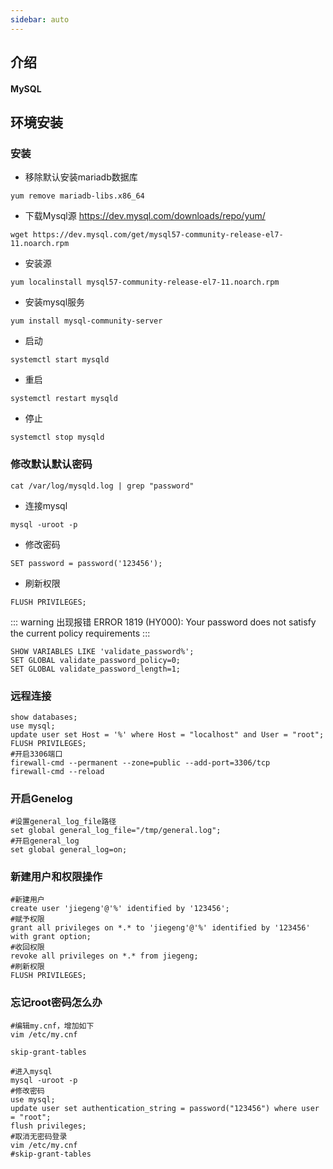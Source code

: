 ```yaml
---
sidebar: auto
---
```


## 介绍
#### MySQL

## 环境安装
### 安装
- 移除默认安装mariadb数据库
```shell
yum remove mariadb-libs.x86_64
```
- 下载Mysql源 https://dev.mysql.com/downloads/repo/yum/
```shell
wget https://dev.mysql.com/get/mysql57-community-release-el7-11.noarch.rpm
```
- 安装源
```shell
yum localinstall mysql57-community-release-el7-11.noarch.rpm
```
- 安装mysql服务
```shell
yum install mysql-community-server
```
- 启动
```shell
systemctl start mysqld
```
- 重启
```shell
systemctl restart mysqld
```
- 停止
```shell
systemctl stop mysqld
```
### 修改默认默认密码
```shell
cat /var/log/mysqld.log | grep "password"
```
- 连接mysql
```shell
mysql -uroot -p
```
- 修改密码
```shell
SET password = password('123456');
```
- 刷新权限
```shell
FLUSH PRIVILEGES;
```
::: warning
出现报错 ERROR 1819 (HY000): Your password does not satisfy the current policy requirements
:::
```shell
SHOW VARIABLES LIKE 'validate_password%';
SET GLOBAL validate_password_policy=0;
SET GLOBAL validate_password_length=1;
```

### 远程连接
```shell
show databases;
use mysql;
update user set Host = '%' where Host = "localhost" and User = "root";
FLUSH PRIVILEGES;
#开启3306端口
firewall-cmd --permanent --zone=public --add-port=3306/tcp 
firewall-cmd --reload
```

### 开启Genelog
```shell
#设置general_log_file路径
set global general_log_file="/tmp/general.log";
#开启general_log
set global general_log=on;
```

### 新建用户和权限操作
```shell
#新建用户
create user 'jiegeng'@'%' identified by '123456';
#赋予权限
grant all privileges on *.* to 'jiegeng'@'%' identified by '123456' with grant option;
#收回权限
revoke all privileges on *.* from jiegeng;
#刷新权限
FLUSH PRIVILEGES;
```

### 忘记root密码怎么办
```shell
#编辑my.cnf，增加如下
vim /etc/my.cnf

skip-grant-tables

#进入mysql
mysql -uroot -p
#修改密码
use mysql;
update user set authentication_string = password("123456") where user = "root";
flush privileges;
#取消无密码登录
vim /etc/my.cnf
#skip-grant-tables
```
